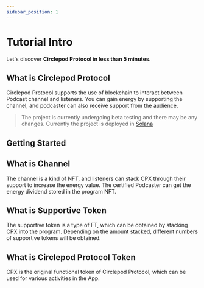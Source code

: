 ```yaml
---
sidebar_position: 1
---
```


# Tutorial Intro

Let's discover **Circlepod Protocol in less than 5 minutes**.

## What is Circlepod Protocol

Circlepod Protocol supports the use of blockchain to interact between Podcast channel and listeners. You can gain energy by supporting the channel, and podcaster can also receive support from the audience.

> The project is currently undergoing beta testing and there may be any changes. Currently the project is deployed in [Solana](https://solana.com/)

## Getting Started

## What is Channel

The channel is a kind of NFT, and listeners can stack CPX through their support to increase the energy value. The certified Podcaster can get the energy dividend stored in the program NFT.

## What is Supportive Token

The supportive token is a type of FT, which can be obtained by stacking CPX into the program. Depending on the amount stacked, different numbers of supportive tokens will be obtained.

## What is Circlepod Protocol Token

CPX is the original functional token of Circlepod Protocol, which can be used for various activities in the App.
